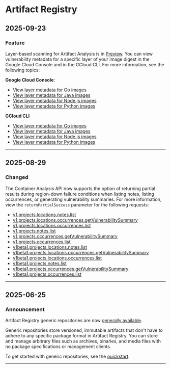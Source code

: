 # Artifact Registry

## 2025-09-23

### Feature

Layer-based scanning for Artifact Analysis is in [Preview](https://cloud.google.com/products#product-launch-stages). You can view vulnerability metadata for a specific layer of your image digest in the Google Cloud Console and in the GCloud CLI. For more information, see the following topics:

**Google Cloud Console**:

* [View layer metadata for Go images](https://cloud.google.com/artifact-analysis/docs/scan-go-automatically#layer)
* [View layer metadata for Java images](https://cloud.google.com/artifact-analysis/docs/scan-java-automatically#layer)
* [View layer metadata for Node.js images](https://cloud.google.com/artifact-analysis/docs/scan-nodejs-automatically#layer)
* [View layer metadata for Python images](https://cloud.google.com/artifact-analysis/docs/scan-python-automatically#layer)

**GCloud CLI**

* [View layer metadata for Go images](https://cloud.google.com/artifact-analysis/docs/scan-go-automatically#layer-gcloud)
* [View layer metadata for Java images](https://cloud.google.com/artifact-analysis/docs/scan-java-automatically#layer-gcloud)
* [View layer metadata for Node.js images](https://cloud.google.com/artifact-analysis/docs/scan-nodejs-automatically#layer-gcloud)
* [View layer metadata for Python images](https://cloud.google.com/artifact-analysis/docs/scan-python-automatically#layer-gcloud)

---
## 2025-08-29

### Changed

The Container Analysis API now supports the option of returning partial results during region-down failure conditions when listing notes, listing occurrences, or generating vulnerability summaries. For more information, view the `returnPartialSuccess` parameter for the following requests:

* [v1.projects.locations.notes.list](https://cloud.google.com/artifact-analysis/docs/reference/rest/v1/projects.locations.notes/list)
* [v1.projects.locations.occurrences.getVulnerabilitySummary](https://cloud.google.com/artifact-analysis/docs/reference/rest/v1/projects.locations.occurrences/getVulnerabilitySummary)
* [v1.projects.locations.occurrences.list](https://cloud.google.com/artifact-analysis/docs/reference/rest/v1/projects.locations.occurrences/list)
* [v1.projects.notes.list](https://cloud.google.com/artifact-analysis/docs/reference/rest/v1/projects.notes/list)
* [v1.projects.occurrences.getVulnerabilitySummary](https://cloud.google.com/artifact-analysis/docs/reference/rest/v1/projects.occurrences/getVulnerabilitySummary)
* [v1.projects.occurrences.list](https://cloud.google.com/artifact-analysis/docs/reference/rest/v1/projects.occurrences/list)
* [v1beta1.projects.locations.notes.list](https://cloud.google.com/artifact-analysis/docs/reference/rest/v1beta1/projects.locations.notes/list)
* [v1beta1.projects.locations.occurrences.getVulnerabilitySummary](https://cloud.google.com/artifact-analysis/docs/reference/rest/v1beta1/projects.locations.occurrences/getVulnerabilitySummary)
* [v1beta1.projects.locations.occurrences.list](https://cloud.google.com/artifact-analysis/docs/reference/rest/v1beta1/projects.locations.occurrences/list)
* [v1beta1.projects.notes.list](https://cloud.google.com/artifact-analysis/docs/reference/rest/v1beta1/projects.notes/list)
* [v1beta1.projects.occurrences.getVulnerabilitySummary](https://cloud.google.com/artifact-analysis/docs/reference/rest/v1beta1/projects.occurrences/getVulnerabilitySummary)
* [v1beta1.projects.occurrences.list](https://cloud.google.com/artifact-analysis/docs/reference/rest/v1beta1/projects.occurrences/list)

---
## 2025-06-25

### Announcement

Artifact Registry generic repositories are now [generally available](https://cloud.google.com/products?#product-launch-stages).

Generic repositories store versioned, immutable artifacts that don't have to adhere to any specific package format in Artifact Registry. You can store and manage arbitrary files such as archives, binaries, and media files with no package specifications or management clients.

To get started with generic repositories, see the [quickstart](https://cloud.google.com/artifact-registry/docs/generic/store-generic).

---
